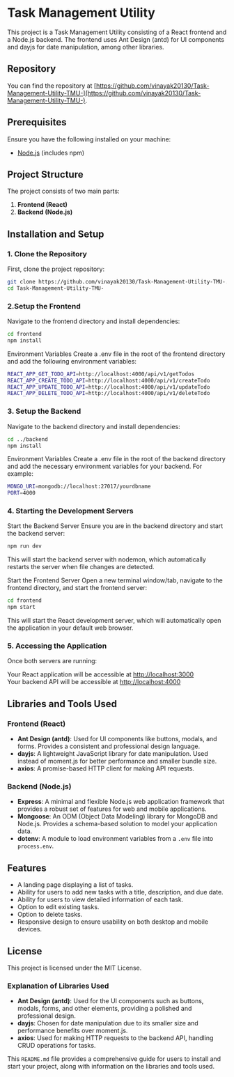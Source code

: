 # Task Management Utility

This project is a Task Management Utility consisting of a React frontend and a Node.js backend. The frontend uses Ant Design (antd) for UI components and dayjs for date manipulation, among other libraries.

## Repository

You can find the repository at [https://github.com/vinayak20130/Task-Management-Utility-TMU-](https://github.com/vinayak20130/Task-Management-Utility-TMU-).

## Prerequisites

Ensure you have the following installed on your machine:
- [Node.js](https://nodejs.org/) (includes npm)

## Project Structure

The project consists of two main parts:
1. **Frontend (React)**
2. **Backend (Node.js)**

## Installation and Setup

### 1. Clone the Repository

First, clone the project repository:

```bash
git clone https://github.com/vinayak20130/Task-Management-Utility-TMU-.git
cd Task-Management-Utility-TMU-
```
### 2.Setup the Frontend
Navigate to the frontend directory and install dependencies:
```bash
cd frontend
npm install
```
Environment Variables
Create a .env file in the root of the frontend directory and add the following environment variables:
```bash
REACT_APP_GET_TODO_API=http://localhost:4000/api/v1/getTodos
REACT_APP_CREATE_TODO_API=http://localhost:4000/api/v1/createTodo
REACT_APP_UPDATE_TODO_API=http://localhost:4000/api/v1/updateTodo
REACT_APP_DELETE_TODO_API=http://localhost:4000/api/v1/deleteTodo
```
### 3. Setup the Backend
Navigate to the backend directory and install dependencies:
```bash
cd ../backend
npm install
```
Environment Variables
Create a .env file in the root of the backend directory and add the necessary environment variables for your backend. For example:
```bash
MONGO_URI=mongodb://localhost:27017/yourdbname
PORT=4000
```
### 4. Starting the Development Servers
Start the Backend Server
Ensure you are in the backend directory and start the backend server:
```bash
npm run dev
```
This will start the backend server with nodemon, which automatically restarts the server when file changes are detected.

Start the Frontend Server
Open a new terminal window/tab, navigate to the frontend directory, and start the frontend server:
```bash
cd frontend
npm start
```
This will start the React development server, which will automatically open the application in your default web browser.
### 5. Accessing the Application
Once both servers are running:

Your React application will be accessible at [http://localhost:3000](http://localhost:3000)  
Your backend API will be accessible at [http://localhost:4000](http://localhost:4000)

## Libraries and Tools Used

### Frontend (React)
- **Ant Design (antd)**: Used for UI components like buttons, modals, and forms. Provides a consistent and professional design language.
- **dayjs**: A lightweight JavaScript library for date manipulation. Used instead of moment.js for better performance and smaller bundle size.
- **axios**: A promise-based HTTP client for making API requests.

### Backend (Node.js)
- **Express**: A minimal and flexible Node.js web application framework that provides a robust set of features for web and mobile applications.
- **Mongoose**: An ODM (Object Data Modeling) library for MongoDB and Node.js. Provides a schema-based solution to model your application data.
- **dotenv**: A module to load environment variables from a `.env` file into `process.env`.

## Features
- A landing page displaying a list of tasks.
- Ability for users to add new tasks with a title, description, and due date.
- Ability for users to view detailed information of each task.
- Option to edit existing tasks.
- Option to delete tasks.
- Responsive design to ensure usability on both desktop and mobile devices.

## License
This project is licensed under the MIT License.

### Explanation of Libraries Used

- **Ant Design (antd)**: Used for the UI components such as buttons, modals, forms, and other elements, providing a polished and professional design.
- **dayjs**: Chosen for date manipulation due to its smaller size and performance benefits over moment.js.
- **axios**: Used for making HTTP requests to the backend API, handling CRUD operations for tasks.

This `README.md` file provides a comprehensive guide for users to install and start your project, along with information on the libraries and tools used.
